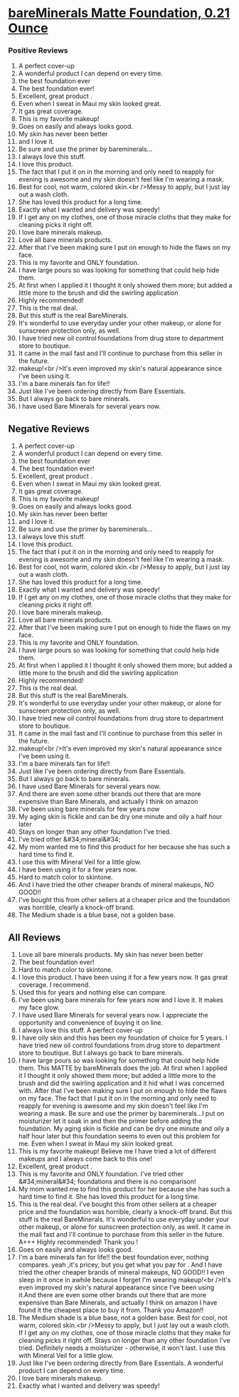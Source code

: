 # [bareMinerals Matte Foundation, 0.21 Ounce](https://products.checkmycream.com/products/bareMinerals-Matte-Foundation-0.21-Ounce.html)

### Positive Reviews

<ol>
      <li>A perfect cover-up</li>
      <li>A wonderful product I can depend on every time.</li>
      <li>the best foundation ever</li>
      <li>The best foundation ever!</li>
      <li>Excellent, great product .</li>
      <li>Even when I sweat in Maui my skin looked great.</li>
      <li>It gas great coverage.</li>
      <li>This is my favorite makeup!  </li>
      <li>Goes on easily and always looks good.</li>
      <li>My skin has never been better</li>
      <li>and I love it.</li>
      <li>Be sure and use the  primer by bareminerals...</li>
      <li>I always love this stuff.</li>
      <li>I love this product.</li>
      <li>The fact that I put it on in the morning and only need to reapply for evening is awesome and my skin doesn&#x27;t feel like I&#x27;m wearing a mask.  </li>
      <li>Best for cool, not warm, colored skin.&lt;br /&gt;Messy to apply, but I just lay out a wash cloth.  </li>
      <li>She has loved this product for a long time.</li>
      <li>Exactly what I wanted and delivery was speedy!</li>
      <li>If I get any on my clothes, one of those miracle cloths that they make for cleaning picks it right off.</li>
      <li>I love bare minerals makeup.</li>
      <li>Love all bare minerals products.  </li>
      <li>After that I&#x27;ve been making sure I put on enough to hide the flaws on my face.  </li>
      <li>This is my favorite and ONLY foundation.  </li>
      <li>I have large pours so was looking for something that could help hide them.  </li>
      <li>At first when I applied it I thought it only showed them more; but added a little more to the brush and did the swirling application</li>
      <li>Highly recommended!</li>
      <li>This is the real deal.</li>
      <li>But this stuff is the real BareMinerals.</li>
      <li>It&#x27;s wonderful to use everyday under your other makeup, or alone for sunscreen protection only, as well.</li>
      <li>I have tried new oil control foundations from drug store to department store to boutique.  </li>
      <li>It came in the mail fast and I&#x27;ll continue to purchase from this seller in the future.</li>
      <li>makeup!&lt;br /&gt;It&#x27;s even improved my skin&#x27;s natural appearance since I&#x27;ve been using it.</li>
      <li>I&#x27;m a bare minerals fan for life!!</li>
      <li>Just like I&#x27;ve been ordering directly from Bare Essentials.  </li>
      <li>But I always go back to bare minerals.</li>
      <li>I have used Bare Minerals for several years now.  </li>
</ol>


<h2>Negative Reviews</h2>
<ol>
<li> A perfect cover-up</li>
<li> A wonderful product I can depend on every time.</li>
<li> the best foundation ever</li>
<li> The best foundation ever!</li>
<li> Excellent, great product .</li>
<li> Even when I sweat in Maui my skin looked great.</li>
<li> It gas great coverage.</li>
<li> This is my favorite makeup!  </li>
<li> Goes on easily and always looks good.</li>
<li> My skin has never been better</li>
<li> and I love it.</li>
<li> Be sure and use the  primer by bareminerals...</li>
<li> I always love this stuff.</li>
<li> I love this product.</li>
<li> The fact that I put it on in the morning and only need to reapply for evening is awesome and my skin doesn&#x27;t feel like I&#x27;m wearing a mask.  </li>
<li> Best for cool, not warm, colored skin.&lt;br /&gt;Messy to apply, but I just lay out a wash cloth.  </li>
<li> She has loved this product for a long time.</li>
<li> Exactly what I wanted and delivery was speedy!</li>
<li> If I get any on my clothes, one of those miracle cloths that they make for cleaning picks it right off.</li>
<li> I love bare minerals makeup.</li>
<li> Love all bare minerals products.  </li>
<li> After that I&#x27;ve been making sure I put on enough to hide the flaws on my face.  </li>
<li> This is my favorite and ONLY foundation.  </li>
<li> I have large pours so was looking for something that could help hide them.  </li>
<li> At first when I applied it I thought it only showed them more; but added a little more to the brush and did the swirling application</li>
<li> Highly recommended!</li>
<li> This is the real deal.</li>
<li> But this stuff is the real BareMinerals.</li>
<li> It&#x27;s wonderful to use everyday under your other makeup, or alone for sunscreen protection only, as well.</li>
<li> I have tried new oil control foundations from drug store to department store to boutique.  </li>
<li> It came in the mail fast and I&#x27;ll continue to purchase from this seller in the future.</li>
<li> makeup!&lt;br /&gt;It&#x27;s even improved my skin&#x27;s natural appearance since I&#x27;ve been using it.</li>
<li> I&#x27;m a bare minerals fan for life!!</li>
<li> Just like I&#x27;ve been ordering directly from Bare Essentials.  </li>
<li> But I always go back to bare minerals.</li>
<li> I have used Bare Minerals for several years now.  </li>
<li> And there are even some other brands out there that are more expensive than Bare Minerals, and actually I think on amazon</li>
<li> I&#x27;ve been using bare minerals for few years now</li>
<li> My aging skin is fickle and can be dry one minute and oily a half hour later</li>
<li> Stays on longer than any other foundation I&#x27;ve tried.  </li>
<li> I&#x27;ve tried other &amp;#34;mineral&amp;#34;</li>
<li> My mom wanted me to find this product for her because she has such a hard time to find it.  </li>
<li> I use this with Mineral Veil for a little glow.</li>
<li> I have been using it for a few years now.</li>
<li> Hard to match color to skintone.</li>
<li> And I have tried the other cheaper brands of mineral makeups, NO GOOD!!</li>
<li> I&#x27;ve bought this from other sellers at a cheaper price and the foundation was horrible, clearly a knock-off brand.</li>
<li> The Medium shade is a blue base, not a golden base.  </li>
</ol>

<h2>All Reviews</h2>

<ol>
    <li> Love all bare minerals products.  My skin has never been better</li>
    <li> The best foundation ever!</li>
    <li> Hard to match color to skintone.</li>
    <li> I love this product. I have been using it for a few years now. It gas great coverage. I recommend.</li>
    <li> Used this for years and nothing else can compare.</li>
    <li> I&#x27;ve been using bare minerals for few years now and I love it. It makes my face glow.</li>
    <li> I have used Bare Minerals for several years now.  I appreciate the opportunity and convenience of buying it on line.</li>
    <li> I always love this stuff. A perfect cover-up</li>
    <li> I have oily skin and this has been my foundation of choice for 5 years.  I have tried new oil control foundations from drug store to department store to boutique.  But I always go back to bare minerals.</li>
    <li> I have large pours so was looking for something that could help hide them.  This MATTE by bareMinerals does the job.  At first when I applied it I thought it only showed them more; but added a little more to the brush and did the swirling application and it hid what I was concerned with.  After that I&#x27;ve been making sure I put on enough to hide the flaws on my face.  The fact that I put it on in the morning and only need to reapply for evening is awesome and my skin doesn&#x27;t feel like I&#x27;m wearing a mask.  Be sure and use the  primer by bareminerals...I put on moisturizer let it soak in and then the primer before adding the foundation.  My aging skin is fickle and can be dry one minute and oily a half hour later but this foundation seems to even out this problem for me.  Even when I sweat in Maui my skin looked great.</li>
    <li> This is my favorite makeup!  Believe me I have tried a lot of different makeups and I always come back to this one!</li>
    <li> Excellent, great product .</li>
    <li> This is my favorite and ONLY foundation.  I&#x27;ve tried other &amp;#34;mineral&amp;#34; foundations and there is no comparison!</li>
    <li> My mom wanted me to find this product for her because she has such a hard time to find it.  She has loved this product for a long time.</li>
    <li> This is the real deal. I&#x27;ve bought this from other sellers at a cheaper price and the foundation was horrible, clearly a knock-off brand. But this stuff is the real BareMinerals. It&#x27;s wonderful to use everyday under your other makeup, or alone for sunscreen protection only, as well. It came in the mail fast and I&#x27;ll continue to purchase from this seller in the future. A+++ Highly recommended! Thank you !</li>
    <li> Goes on easily and always looks good.</li>
    <li> I&#x27;m a bare minerals fan for life!! the best foundation ever, nothing compares. yeah ,it&#x27;s pricey, but you get what you pay for . And I have tried the other cheaper brands of mineral makeups, NO GOOD!! I even sleep in it once in awhile because I forget I&#x27;m wearing makeup!&lt;br /&gt;It&#x27;s even improved my skin&#x27;s natural appearance since I&#x27;ve been using it.And there are even some other brands out there that are more expensive than Bare Minerals, and actually I think on amazon I have found it the cheapest place to buy it from. Thank you Amazon!!</li>
    <li> The Medium shade is a blue base, not a golden base.  Best for cool, not warm, colored skin.&lt;br /&gt;Messy to apply, but I just lay out a wash cloth.  If I get any on my clothes, one of those miracle cloths that they make for cleaning picks it right off. Stays on longer than any other foundation I&#x27;ve tried.  Definitely needs a moisturizer - otherwise, it won&#x27;t last.  I use this with Mineral Veil for a little glow.</li>
    <li> Just like I&#x27;ve been ordering directly from Bare Essentials.  A wonderful product I can depend on every time.</li>
    <li> I love bare minerals makeup.</li>
    <li> Exactly what I wanted and delivery was speedy!</li>
</ol>





